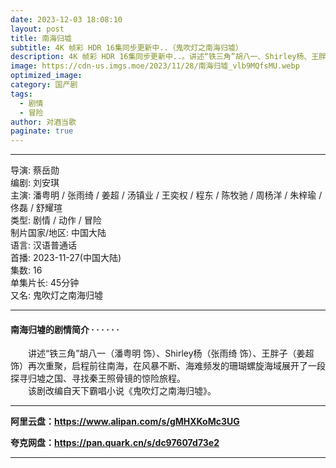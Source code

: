 ```yaml
---
date: 2023-12-03 18:08:10
layout: post
title: 南海归墟
subtitle: 4K 帧彩 HDR 16集同步更新中..（鬼吹灯之南海归墟）
description: 4K 帧彩 HDR 16集同步更新中..。讲述“铁三角”胡八一、Shirley杨、王胖子再次重聚，启程前往南海，在风暴不断、海难频发的珊瑚螺旋海域展开了一段探寻归墟之国、寻找秦王照骨镜的惊险旅程。...
image: https://cdn-us.imgs.moe/2023/11/28/南海归墟_vlb9MQfsMU.webp
optimized_image: 
category: 国产剧
tags:
  - 剧情
  - 冒险
author: 对酒当歌
paginate: true
---
```


---

导演: 蔡岳勋  
编剧: 刘安琪  
主演: 潘粤明 / 张雨绮 / 姜超 / 汤镇业 / 王奕权 / 程东 / 陈牧驰 / 周杨洋 / 朱梓瑜 / 佟磊 / 舒耀瑄  
类型: 剧情 / 动作 / 冒险  
制片国家/地区: 中国大陆  
语言: 汉语普通话  
首播: 2023-11-27(中国大陆)  
集数: 16  
单集片长: 45分钟  
又名: 鬼吹灯之南海归墟  

---

#### 南海归墟的剧情简介 · · · · · ·

　　讲述“铁三角”胡八一（潘粤明 饰）、Shirley杨（张雨绮 饰）、王胖子（姜超 饰）再次重聚，启程前往南海，在风暴不断、海难频发的珊瑚螺旋海域展开了一段探寻归墟之国、寻找秦王照骨镜的惊险旅程。  
　　该剧改编自天下霸唱小说《鬼吹灯之南海归墟》。  

---

**阿里云盘：<https://www.alipan.com/s/gMHXKoMc3UG>**

**夸克网盘：<https://pan.quark.cn/s/dc97607d73e2>**

---
